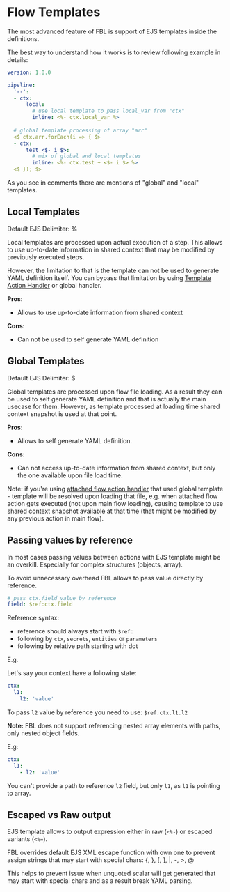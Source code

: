 # Flow Templates

The most advanced feature of FBL is support of EJS templates inside the definitions.

The best way to understand how it works is to review following example in details:

```yaml
version: 1.0.0

pipeline:
  '--': 
  - ctx:  
      local:
        # use local template to pass local_var from "ctx"
        inline: <%- ctx.local_var %>
        
  # global template processing of array "arr"
  <$ ctx.arr.forEach(i => { $>
  - ctx:
      test_<$- i $>:
        # mix of global and local templates 
        inline: <%- ctx.test + <$- i $> %>
  <$ }); $>
```

As you see in comments there are mentions of "global" and "local" templates.

## Local Templates

Default EJS Delimiter: %

Local templates are processed upon actual execution of a step. 
This allows to use up-to-date information in shared context that may be modified by previously executed steps.

However, the limitation to that is the template can not be used to generate YAML definition itself.  You can bypass that limitation by using
[Template Action Handler](../plugins/flow.md#action-handler-template) or global handler.

**Pros:**
- Allows to use up-to-date information from shared context

**Cons:**
- Can not be used to self generate YAML definition 

## Global Templates

Default EJS Delimiter: $

Global templates are processed upon flow file loading. As a result they can be used to self generate YAML definition and that is actually the main
usecase for them. However, as template processed at loading time shared context snapshot is used at that point.

**Pros:**
- Allows to self generate YAML definition.

**Cons:**
- Can not access up-to-date information from shared context, but only the one available upon file load time.

Note: if you're using [attached flow action handler](../plugins/flow.md#action-handler-attached-flow) that used global template - 
template will be resolved upon loading that file, e.g. when attached flow action gets executed (not upon main flow loading),
causing template to use shared context snapshot available at that time (that might be modified by any previous action in main flow).

## Passing values by reference

In most cases passing values between actions with EJS template might be an overkill. Especially for complex structures (objects, array).

To avoid unnecessary overhead FBL allows to pass value directly by reference.

```yaml
# pass ctx.field value by reference
field: $ref:ctx.field
```

Reference syntax:
- reference should always start with `$ref:`
- following by `ctx`, `secrets`, `entities` or `parameters`
- following by relative path starting with dot

E.g.

Let's say your context have a following state:

```yaml
ctx: 
  l1:
    l2: 'value'
```

To pass `l2` value by reference you need to use: `$ref.ctx.l1.l2` 

**Note:** FBL does not support referencing nested array elements with paths, only nested object fields.

E.g:

```yaml
ctx: 
  l1:
    - l2: 'value'
```

You can't provide a path to reference `l2` field, but only `l1`, as `l1` is pointing to array. 

## Escaped vs Raw output

EJS template allows to output expression either in raw \(`<%-`\) or escaped variants \(`<%=`\).

FBL overrides default EJS XML escape function with own one to prevent assign strings that may start with special chars: 
{, }, \[, \], |, -, \>, @
  
This helps to prevent issue when unquoted scalar will get generated that may start with special chars and as a result break YAML parsing.